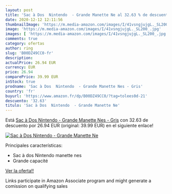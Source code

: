 ```yaml
---
layout: post
title: 'Sac à Dos  Nintendo  - Grande Manette Ne al 32.63 % de descuento'
date: 2020-12-12 12:11:56
thumbnailImage: 'https://m.media-amazon.com/images/I/41vsngjujgL._SL200_.jpg'
image: 'https://m.media-amazon.com/images/I/41vsngjujgL._SL200_.jpg'
images: [ 'https://m.media-amazon.com/images/I/41vsngjujgL._SL200_.jpg' ]
comments: true
category: ofertas
author: ring
slug: 'B00DZ49CC0-fr'
description:
actualPrice: 26.94 EUR
currency: EUR
price: 26.94
comparePrice: 39.99 EUR
inStock: true
prodname: 'Sac à Dos  Nintendo  - Grande Manette Nes - Gris'
country: 'fr'
buyurl: 'https://www.amazon.fr/dp/B00DZ49CC0/?tag=tolees0d-21'
descuento: '32.63'
titulo: 'Sac à Dos  Nintendo  - Grande Manette Ne'
---
```


Está [Sac à Dos  Nintendo  - Grande Manette Nes - Gris](https://www.amazon.fr/dp/B00DZ49CC0/?tag=tolees0d-21) con 32.63 de descuento por 26.94 EUR (original: 39.99 EUR) en el siguiente enlace!

[![Sac à Dos  Nintendo  - Grande Manette Ne](https://m.media-amazon.com/images/I/41vsngjujgL._SL200_.jpg)](https://www.amazon.fr/dp/B00DZ49CC0/?tag=tolees0d-21)

Principales características:

- Sac à dos Nintendo manette nes
- Grande capacité

[Ver la oferta!!](https://www.amazon.fr/dp/B00DZ49CC0/?tag=tolees0d-21)

Links participate in Amazon Associate program and might generate a comission on qualifying sales


